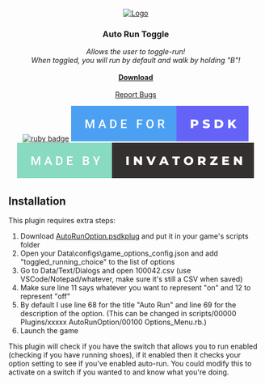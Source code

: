 <!-- PROJECT LOGO -->
<br />
<div align="center">
  <a href="https://github.com/invatorzen/PSDKPlugins">
    <img src="https://i.imgur.com/Q3LOc4v.png" alt="Logo" width="240" height="240">
  </a>

  <h3 align="center">Auto Run Toggle</h3>

  <p align="center">
    <i>Allows the user to toggle-run! <br>When toggled, you will run by default and walk by holding "B"!</i>
    <br /> <br />
    <a href="https://github.com/invatorzen/Invatorzens_PSDKPlugins/raw/refs/heads/main/plugins/AutoRun_Toggle/AutoRunOption.psdkplug"><strong>Download</strong></a>
    <br />
    <br />
    <a href="https://github.com/invatorzen/InvatorzenPSDKPlugins/issues">Report Bugs</a>
      
  [![ruby badge](https://forthebadge.com/images/badges/made-with-ruby.svg)](https://forthebadge.com)
  [![psdk badge](/svgs/made_for_psdk.svg)](https://gitlab.com/pokemonsdk/pokemonsdk)
  [![invatorzen badge](/svgs/made_by_invatorzen.svg)](https://github.com/invatorzen/Invatorzens_PSDKPlugins/tree/main)
  </p>
</div>


<!-- Auto-Run -->
## Installation
This plugin requires extra steps:
<ol>
  <li>Download <a href="https://github.com/invatorzen/Invatorzens_PSDKPlugins/raw/refs/heads/main/plugins/AutoRun_Toggle/AutoRunOption.psdkplug">AutoRunOption.psdkplug</a> and put it in your game's scripts folder</li>
  <li>Open your Data\configs\game_options_config.json and add "toggled_running_choice" to the list of options</li>
  <li>Go to Data/Text/Dialogs and open 100042.csv (use VSCode/Notepad/whatever, make sure it's still a CSV when saved)</li>
  <li>Make sure line 11 says whatever you want to represent "on" and 12 to represent "off"</li>
  <li>By default I use line 68 for the title "Auto Run" and line 69 for the description of the option. (This can be changed in scripts/00000 Plugins/xxxxx AutoRunOption/00100 Options_Menu.rb.)</li>
  <li>Launch the game</li>
</ol>

This plugin will check if you have the switch that allows you to run enabled (checking if you have running shoes), if it enabled then it checks your option setting to see if you've enabled auto-run. You could modify this to activate on a switch if you wanted to and know what you're doing.